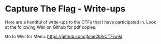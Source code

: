 # Capture The Flag - Write-ups

Here are a handful of write-ups to the CTFs that I have participated in. Look at the following Wiki on Github for pdf copies.

Go to Wiki for Menu: https://github.com/jtone2k8/CTF/wiki
